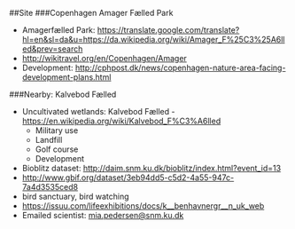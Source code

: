 ##Site
###Copenhagen Amager Fælled Park

* Amagerfælled Park: https://translate.google.com/translate?hl=en&sl=da&u=https://da.wikipedia.org/wiki/Amager_F%25C3%25A6lled&prev=search
* http://wikitravel.org/en/Copenhagen/Amager
* Development: http://cphpost.dk/news/copenhagen-nature-area-facing-development-plans.html

###Nearby: Kalvebod Fælled

* Uncultivated wetlands: Kalvebod Fælled - https://en.wikipedia.org/wiki/Kalvebod_F%C3%A6lled
	* Military use
	* Landfill
	* Golf course
	* Development 
* Bioblitz dataset: http://daim.snm.ku.dk/bioblitz/index.html?event_id=13
* http://www.gbif.org/dataset/3eb94dd5-c5d2-4a55-947c-7a4d3535ced8
* bird sanctuary, bird watching
* https://issuu.com/lifeexhibitions/docs/k__benhavnergr__n_uk_web
* Emailed scientist: mia.pedersen@snm.ku.dk

